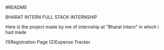 #README

BHARAT INTERN FULL STACK INTERNSHIP




Here is the project made by me of internship at "Bharat Intern" in which i had made 

(1)Registration Page
(2)Expense Tracker 
